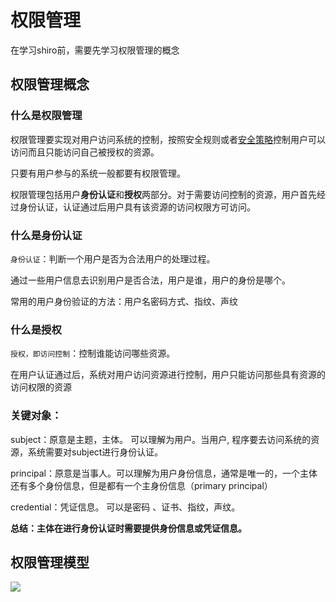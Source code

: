 # 权限管理

在学习shiro前，需要先学习权限管理的概念

## 权限管理概念

### 什么是权限管理

权限管理要实现对用户访问系统的控制，按照安全规则或者[安全策略](http://baike.baidu.com/view/160028.htm)控制用户可以访问而且只能访问自己被授权的资源。

只要有用户参与的系统一般都要有权限管理。

权限管理包括用户**身份认证**和**授权**两部分。对于需要访问控制的资源，用户首先经过身份认证，认证通过后用户具有该资源的访问权限方可访问。

### 什么是身份认证

`身份认证`：判断一个用户是否为合法用户的处理过程。

通过一些用户信息去识别用户是否合法，用户是谁，用户的身份是哪个。

常用的用户身份验证的方法：用户名密码方式、指纹、声纹

### 什么是授权

`授权，即访问控制`：控制谁能访问哪些资源。

在用户认证通过后，系统对用户访问资源进行控制，用户只能访问那些具有资源的访问权限的资源

### 关键对象：

subject：原意是主题，主体。 可以理解为用户。当用户,  程序要去访问系统的资源，系统需要对subject进行身份认证。

principal：原意是当事人。可以理解为用户身份信息，通常是唯一的，一个主体还有多个身份信息，但是都有一个主身份信息（primary principal）

credential：凭证信息。 可以是密码 、证书、指纹，声纹。 

**总结：主体在进行身份认证时需要提供身份信息或凭证信息。**

## 权限管理模型

![](https://github.com/yakiniku46/proj2-note/blob/master/image/image-20201011214110897.png)


